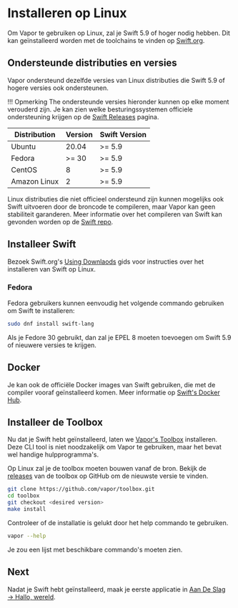 # Installeren op Linux

Om Vapor te gebruiken op Linux, zal je Swift 5.9 of hoger nodig hebben. Dit kan geïnstalleerd worden met de toolchains te vinden op [Swift.org](https://swift.org/download/).

## Ondersteunde distributies en versies

Vapor ondersteund dezelfde versies van Linux distributies die Swift 5.9 of hogere versies ook ondersteunen.

!!! Opmerking
    The ondersteunde versies hieronder kunnen op elke moment verouderd zijn. Je kan zien welke besturingssystemen officiele ondersteuning krijgen op de [Swift Releases](https://swift.org/download/#releases/) pagina.

|Distribution|Version|Swift Version|
|-|-|-|
|Ubuntu|20.04|>= 5.9|
|Fedora|>= 30|>= 5.9|
|CentOS|8|>= 5.9|
|Amazon Linux|2|>= 5.9|

Linux distributies die niet officieel ondersteund zijn kunnen mogelijks ook Swift uitvoeren door de broncode te compileren, maar Vapor kan geen stabiliteit garanderen. Meer informatie over het compileren van Swift kan gevonden worden op de [Swift repo](https://github.com/apple/swift#getting-started).

## Installeer Swift

Bezoek Swift.org's [Using Downlaods](https://swift.org/download/#using-downloads) gids voor instructies over het installeren van Swift op Linux.

### Fedora

Fedora gebruikers kunnen eenvoudig het volgende commando gebruiken om Swift te installeren:

```sh
sudo dnf install swift-lang
```

Als je Fedore 30 gebruikt, dan zal je EPEL 8 moeten toevoegen om Swift 5.9 of nieuwere versies te krijgen.

## Docker

Je kan ook de officiële Docker images van Swift gebruiken, die met de compiler vooraf geïnstalleerd komen. Meer informatie op [Swift's Docker Hub](https://hub.docker.com/_/swift).

## Installeer de Toolbox

Nu dat je Swift hebt geïnstalleerd, laten we [Vapor's Toolbox](https://github.com/vapor/toolbox) installeren. Deze CLI tool is niet noodzakelijk om Vapor te gebruiken, maar het bevat wel handige hulpprogramma's.

Op Linux zal je de toolbox moeten bouwen vanaf de bron. Bekijk de <a href="https://github.com/vapor/toolbox/releases" target="_blank">releases</a> van de toolbox op GitHub om de nieuwste versie te vinden.

```sh
git clone https://github.com/vapor/toolbox.git
cd toolbox
git checkout <desired version>
make install
```

Controleer of de installatie is gelukt door het help commando te gebruiken.

```sh
vapor --help
```

Je zou een lijst met beschikbare commando's moeten zien.

## Next

Nadat je Swift hebt geïnstalleerd, maak je eerste applicatie in [Aan De Slag &rarr; Hallo, wereld](../getting-started/hello-world.md).
